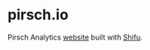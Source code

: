 # pirsch.io

Pirsch Analytics [website](https://pirsch.io) built with [Shifu](https://github.com/emvi/shifu).
